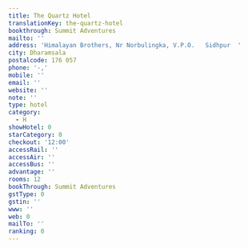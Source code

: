 ```yaml
---
title: The Quartz Hotel
translationKey: the-quartz-hotel
bookthrough: Summit Adventures
mailto: ''
address: 'Himalayan Brothers, Nr Norbulingka, V.P.O.   Sidhpur  '
city: Dharamsala
postalcode: 176 057
phone: '-,'
mobile: ''
email: ''
website: ''
note: ''
type: hotel
category:
  - H
showHotel: 0
starCategory: 0
checkout: '12:00'
accessRail: ''
accessAir: ''
accessBus: ''
advantage: ''
rooms: 12
bookThrough: Summit Adventures
gstType: 0
gstin: ''
www: ''
web: 0
mailTo: ''
ranking: 0
---
```







